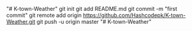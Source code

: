 "# K-town-Weather"  git init git add README.md git commit -m "first commit" git remote add origin https://github.com/Hashcodepk/K-town-Weather.git git push -u origin master
"# K-town-Weather" 
